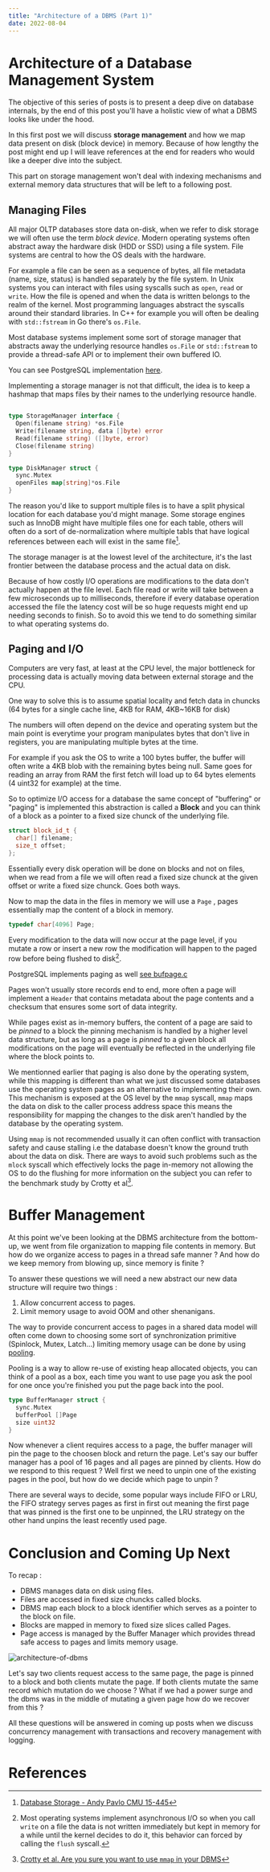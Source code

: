 ```yaml
---
title: "Architecture of a DBMS (Part 1)"
date: 2022-08-04
---
```


# Architecture of a Database Management System

The objective of this series of posts is to present a deep dive on database internals, by the end
of this post you'll have a holistic view of what a DBMS looks like under the hood.

In this first post we will discuss **storage management** and how we map data present on disk (block
device) in memory. Because of how lengthy the post might end up I will leave references at the end
for readers who would like a deeper dive into the subject.

This part on storage management won't deal with indexing mechanisms and external memory data structures
that will be left to a following post.

## Managing Files

All major OLTP databases store data on-disk, when we refer to disk storage we will often use the
term *block device*. Modern operating systems often abstract away the hardware disk (HDD or SSD)
using a file system. File systems are central to how the OS deals with the hardware.

For example a file can be seen as a sequence of bytes, all file metadata (name, size, status) is
handled separately by the file system. In Unix systems you can interact with files using syscalls
such as `open`, `read` or `write`. How the file is opened and when the data is written belongs
to the realm of the kernel. Most programming languages abstract the syscalls around their standard
libraries. In C++ for example you will often be dealing with `std::fstream` in Go there's `os.File`.

Most database systems implement some sort of storage manager that abstracts away the underlying
resource handles `os.File` or `std::fstream` to provide a thread-safe API or to implement their
own buffered IO.

You can see PostgreSQL implementation [here](https://github.com/postgres/postgres/tree/master/src/backend/storage/smgr).

Implementing a storage manager is not that difficult, the idea is to keep a hashmap that maps files
by their names to the underlying resource handle.

```go

type StorageManager interface {
  Open(filename string) *os.File
  Write(filename string, data []byte) error
  Read(filename string) ([]byte, error)
  Close(filename string)
}

type DiskManager struct {
  sync.Mutex
  openFiles map[string]*os.File
}

```

The reason you'd like to support multiple files is to have a split physical location for each
database you'd might manage. Some storage engines such as InnoDB might have multiple files one
for each table, others will often do a sort of de-normalization where multiple tabls that have
logical references between each will exist in the same file[^1].

The storage manager is at the lowest level of the architecture, it's the last frontier between
the database process and the actual data on disk.

Because of how costly I/O operations are modifications to the data don't actually happen at the file
level. Each file read or write will take between a few microseconds up to milliseconds, therefore
if every database operation accessed the file the latency cost will be so huge requests might end up
needing seconds to finish. So to avoid this we tend to do something similar to what operating
systems do.

## Paging and I/O

Computers are very fast, at least at the CPU level, the major bottleneck for processing data is
actually moving data between external storage and the CPU.

One way to solve this is to assume spatial locality and fetch data in chuncks (64 bytes for a single
cache line, 4KB for RAM, 4KB~16KB for disk)

The numbers will often depend on the device and operating system but the main point is everytime
your program manipulates bytes that don't live in registers, you are manipulating multiple bytes at
the time.

For example if you ask the OS to write a 100 bytes buffer, the buffer will often write a 4KB blob
with the remaining bytes being null. Same goes for reading an array from RAM the first fetch will
load up to 64 bytes elements (4 uint32 for example) at the time.

So to optimize I/O access for a database the same concept of "buffering" or "paging" is implemented
this abstraction is called a **Block** and you can think of a block as a pointer to a fixed size
chunck of the underlying file.

```cpp
struct block_id_t {
  char[] filename;
  size_t offset;
};

```

Essentially every disk operation will be done on blocks and not on files, when we read from a file
we will often read a fixed size chunck at the given offset or write a fixed size chunck. Goes both
ways.

Now to map the data in the files in memory we will use a `Page` , pages essentially map the content
of a block in memory.

```cpp
typedef char[4096] Page;

```

Every modification to the data will now occur at the page level, if you mutate a row or insert a new
row the modification will happen to the paged row before being flushed to disk[^2].

PostgreSQL implements paging as well [see
bufpage.c](https://github.com/postgres/postgres/tree/master/src/backend/storage/page)

Pages won't usually store records end to end, more often a page will implement a `Header` that
contains metadata about the page contents and a checksum that ensures some sort of data integrity.

While pages exist as in-memory buffers, the content of a page are said to be *pinned* to a block
the pinning mechanism is handled by a higher level data structure, but as long as a page is *pinned*
to a given block all modifications on the page will eventually be reflected in the underlying file
where the block points to.

We mentionned earlier that paging is also done by the operating system, while this mapping is
different than what we just discussed some databases use the operating system pages as an
alternative to implementing their own. This mechanism is exposed at the OS level by the `mmap`
syscall, `mmap` maps the data on disk to the caller process address space this means the
responsibility for mapping the changes to the disk aren't handled by the database by the operating
system.

Using `mmap` is not recommended usually it can often conflict with transaction safety and cause
stalling i.e the database doesn't know the ground truth about the data on disk.
There are ways to avoid such problems such as the `mlock` syscall which effectively locks the page
in-memory not allowing the OS to do the flushing for more information on the subject you can refer
to the benchmark study by Crotty et al[^3].

# Buffer Management

At this point we've been looking at the DBMS architecture from the bottom-up, we went from file
organization to mapping file contents in memory. But how do we organize access to pages in a thread
safe manner ? And how do we keep memory from blowing up, since memory is finite ?

To answer these questions we will need a new abstract our new data structure will require two
things :

1. Allow concurrent access to pages.
2. Limit memory usage to avoid OOM and other shenanigans.

The way to provide concurrent access to pages in a shared data model will often come down to
choosing some sort of synchronization primitive (Spinlock, Mutex, Latch...) limiting memory
usage can be done by using [pooling](https://en.wikipedia.org/wiki/Pool_(computer_science)).

Pooling is a way to allow re-use of existing heap allocated objects, you can think of a pool
as a box, each time you want to use page you ask the pool for one once you're finished you
put the page back into the pool.

```go
type BufferManager struct {
  sync.Mutex
  bufferPool []Page
  size uint32
}

```

Now whenever a client requires access to a page, the buffer manager will pin the page to the choosen
block and return the page. Let's say our buffer manager has a pool of 16 pages and all pages are
pinned by clients. How do we respond to this request ? Well first we need to unpin one of the
existing pages in the pool, but how do we decide which page to unpin ?

There are several ways to decide, some popular ways include FIFO or LRU, the FIFO strategy serves
pages as first in first out meaning the first page that was pinned is the first one to be unpinned,
the LRU strategy on the other hand unpins the least recently used page.

# Conclusion and Coming Up Next

To recap :

* DBMS manages data on disk using files.
* Files are accessed in fixed size chuncks called blocks.
* DBMS map each block to a block identifier which serves as a pointer to the block on file.
* Blocks are mapped in memory to fixed size slices called Pages.
* Page access is managed by the Buffer Manager which provides thread safe access to pages and limits
memory usage.

![architecture-of-dbms](/architecture-of-dbms-1.png)

Let's say two clients request access to the same page, the page is pinned to a block and both
clients mutate the page. If both clients mutate the same record which mutation do we choose ?
What if we had a power surge and the dbms was in the middle of mutating a given page how do
we recover from this ?

All these questions will be answered in coming up posts when we discuss concurrency management with
transactions and recovery management with logging.

# References

[^1]: [Database Storage - Andy Pavlo CMU
  15-445](https://www.youtube.com/watch?v=df-l2PxUidI&list=PLSE8ODhjZXjaKScG3l0nuOiDTTqpfnWFf&index=4)

[^2]: Most operating systems implement asynchronous I/O so when you call `write` on a file the data
  is not written immediately but kept in memory for a while until the kernel decides to do it, this
  behavior can forced by calling the `flush` syscall.

[^3]: [Crotty et al. Are you sure you want to use `mmap` in your
  DBMS](https://db.cs.cmu.edu/mmap-cidr2022/)

